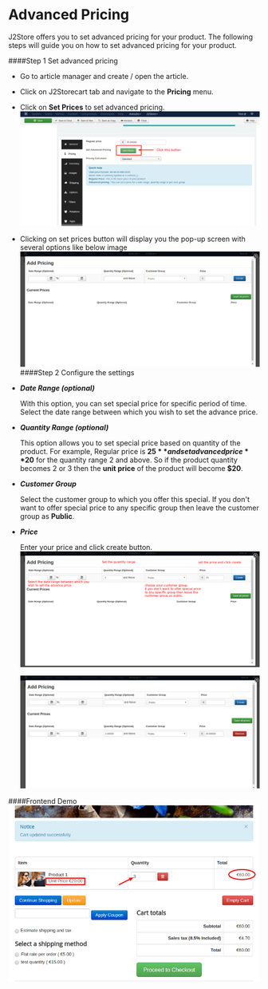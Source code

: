 # Advanced Pricing

J2Store offers you to set advanced pricing for your product. The following steps will guide you on how to set advanced pricing for your product.

####Step 1 Set advanced pricing

* Go to article manager and create / open the article.

* Click on J2Storecart tab and navigate to the **Pricing** menu.

* Click on **Set Prices** to set advanced pricing.
![](./assets/images/adv_price_01.png)
* Clicking on set prices button will display you the pop-up screen with several options like below image
![](./assets/images/adv_price_03.png)
####Step 2 Configure the settings

* ***Date Range (optional)***

  With this option, you can set special price for specific period of time. Select the date range between which you wish to set the advance price.
  
* ***Quantity Range (optional)***

  This option allows you to set special price based on quantity of the product. For example, Regular price is **$25** and set advanced price **$20** for the quantity range 2 and above. So if the product quantity becomes 2 or 3 then the **unit price** of the product will become **$20**.
  
* ***Customer Group***

  Select the customer group to which you offer this special. If you don't want to offer special price to any specific group then leave the customer group as **Public**.
  
* ***Price***

  Enter your price and click create button.
  ![](./assets/images/adv_price_04.png)
  
  ![](./assets/images/adv_price_02.png)
  
####Frontend Demo
![](./assets/images/adv_price_05.png)